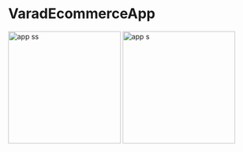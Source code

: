 # VaradEcommerceApp

 
<img width="228" alt="app ss" src="https://github.com/user-attachments/assets/b5e090f5-f48f-46c1-8668-f5a7afa61234">
<img width="228" alt="app s" src="https://github.com/user-attachments/assets/adf7d907-1c0e-40a7-b02f-e4fa792168de">
